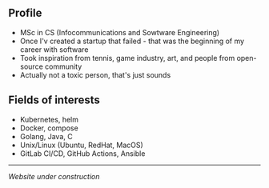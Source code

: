 ## **Profile**
- MSc in CS (Infocommunications and Sowtware Engineering)  
- Once I'v created a startup that failed - that was the beginning of my career with software  
- Took inspiration from tennis, game industry, art, and people from open-source community
- Actually not a toxic person, that's just sounds  


## **Fields of interests**
- Kubernetes, helm
- Docker, compose
- Golang, Java, C
- Unix/Linux (Ubuntu, RedHat, MacOS)
- GitLab CI/CD, GitHub Actions, Ansible

--- 
_Website under construction_

<!-- 
- ArgoCD, Flux CD
- Kuztomize, 
-->
